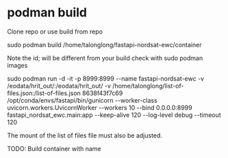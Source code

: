 # podman build

Clone repo or use build from repo

sudo podman build /home/talonglong/fastapi-nordsat-ewc/container

Note the id; will be different from your build check with sudo podman images

sudo podman run -d -it -p 8999:8999 --name fastapi-nordsat-ewc -v /eodata/hrit_out/:/eodata/hrit_out/ -v /home/talonglong/list-of-files.json:/list-of-files.json 8638f43f7c69 /opt/conda/envs/fastapi/bin/gunicorn --worker-class uvicorn.workers.UvicornWorker --workers 10 --bind 0.0.0.0:8999 fastapi_nordsat_ewc.main:app --keep-alive 120 --log-level debug --timeout 120

The mount of the list of files file must also be adjusted.

TODO:
Build container with name
